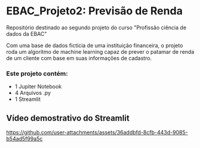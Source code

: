 # EBAC_Projeto2: Previsão de Renda
Repositório destinado ao segundo projeto do curso "Profissão ciência de dados da EBAC"


Com uma base de dados fictícia de uma instituição financeira, o projeto roda um algoritmo de machine learning capaz de prever o patamar de renda de um cliente com base em suas informações de cadastro.

### Este projeto contém:

- 1 Jupiter Notebook
- 4 Arquivos .py
- 1 Streamlit

## Vídeo demostrativo do Streamlit

https://github.com/user-attachments/assets/36addbfd-8cfb-443d-9085-b54ad5f99a5c







